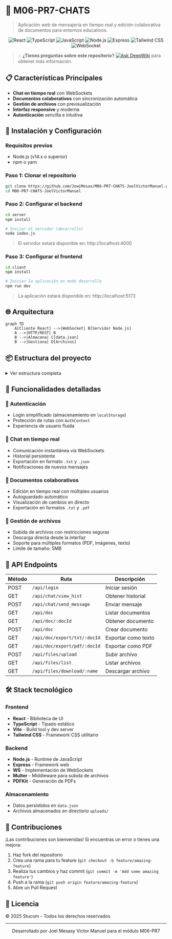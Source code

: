 # 💬 M06-PR7-CHATS

> Aplicación web de mensajería en tiempo real y edición colaborativa de documentos para entornos educativos.

<div align="center">

![React](https://img.shields.io/badge/React-20232A?style=for-the-badge&logo=react&logoColor=61DAFB)
![TypeScript](https://img.shields.io/badge/TypeScript-007ACC?style=for-the-badge&logo=typescript&logoColor=white)
![JavaScript](https://img.shields.io/badge/JavaScript-%2C%20yellow?style=for-the-badge&logo=javascript&logoColor=white)
![Node.js](https://img.shields.io/badge/Node.js-43853D?style=for-the-badge&logo=node.js&logoColor=white)
![Express](https://img.shields.io/badge/Express-000000?style=for-the-badge&logo=express&logoColor=white)
![Tailwind CSS](https://img.shields.io/badge/Tailwind_CSS-38B2AC?style=for-the-badge&logo=tailwind-css&logoColor=white)
![WebSocket](https://img.shields.io/badge/WebSocket-010101?style=for-the-badge&logo=socket.io&logoColor=white)

</div>

> 💡 **¿Tienes preguntas sobre este repositorio?** [![Ask DeepWiki](https://deepwiki.com/badge.svg)](https://deepwiki.com/JowiMesas/M06-PR7-CHATS-JoelVictorManuel) para obtener más información.

## 📋 Características Principales

- **Chat en tiempo real** con WebSockets
- **Documentos colaborativos** con sincronización automática
- **Gestión de archivos** con previsualización
- **Interfaz responsive** y moderna
- **Autenticación** sencilla e intuitiva

## 🚀 Instalación y Configuración

### Requisitos previos

- Node.js (v14.x o superior)
- npm o yarn

### Paso 1: Clonar el repositorio

```bash
git clone https://github.com/JowiMesas/M06-PR7-CHATS-JoelVictorManuel.git
cd M06-PR7-CHATS-JoelVictorManuel
```

### Paso 2: Configurar el backend

```bash
cd server
npm install

# Iniciar el servidor (desarrollo)
node index.js
```

> El servidor estará disponible en: http://localhost:4000

### Paso 3: Configurar el frontend

```bash
cd client
npm install

# Iniciar la aplicación en modo desarrollo
npm run dev
```

> La aplicación estará disponible en: http://localhost:5173

## 🌐 Arquitectura

```mermaid
graph TD
    A[Cliente React] -->|WebSocket| B[Servidor Node.js]
    A -->|HTTP/REST| B
    B -->|Almacena| C[data.json]
    B -->|Gestiona| D[Archivos]
```

## 📦 Estructura del proyecto

<details>
<summary>Ver estructura completa</summary>

```
M06-PR7-CHATS-JoelVictorManuel/
├── server/
│   ├── controllers/
│   │   ├── authController.js
│   │   ├── chatController.js
│   │   ├── documentController.js
│   │   └── fileController.js
│   ├── data/
│   │   └── data.json
│   ├── routes/
│   │   ├── authRoutes.js
│   │   ├── chatRoutes.js
│   │   ├── documentRoutes.js
│   │   └── fileRoutes.js
│   ├── uploads/
│   ├── index.js
│   ├── package.json
│   └── package-lock.json
└── client/
    ├── package.json
    ├── package-lock.json
    └── src/
        ├── main.tsx
        ├── App.tsx
        ├── index.css
        ├── assets/
        │   └── react.svg
        ├── components/
        │   ├── Chat.tsx
        │   ├── DocumentList.tsx
        │   ├── DocumentEditor.tsx
        │   ├── FileUpload.tsx
        │   └── FileList.tsx
        ├── contexts/
        │   └── AuthContext.tsx
        ├── pages/
        │   ├── LoginPage.tsx
        │   └── Dashboard.tsx
        ├── services/
        │   ├── authService.ts
        │   ├── chatService.ts
        │   ├── documentService.ts
        │   ├── fileService.ts
        │   └── socketService.ts
        ├── types/
        │   ├── User.ts
        │   ├── Chat.ts
        │   └── Document.ts
        └── App.css
```
</details>

## 📝 Funcionalidades detalladas

### 👤 Autenticación

- Login simplificado (almacenamiento en `localStorage`)
- Protección de rutas con `AuthContext`
- Experiencia de usuario fluida

### 💬 Chat en tiempo real

- Comunicación instantánea vía WebSockets
- Historial persistente
- Exportación en formato `.txt` y `.json`
- Notificaciones de nuevos mensajes

### 📄 Documentos colaborativos

- Edición en tiempo real con múltiples usuarios
- Autoguardado automático
- Visualización de cambios en directo
- Exportación en formatos `.txt` y `.pdf`

### 📁 Gestión de archivos

- Subida de archivos con restricciones seguras
- Descarga directa desde la interfaz
- Soporte para múltiples formatos (PDF, imágenes, texto)
- Límite de tamaño: 5MB

## 🔌 API Endpoints

| Método | Ruta                         | Descripción                   |
|--------|------------------------------|-------------------------------|
| POST   | `/api/login`                 | Iniciar sesión                |
| GET    | `/api/chat/view_hist`        | Obtener historial             |
| POST   | `/api/chat/send_message`     | Enviar mensaje                |
| GET    | `/api/doc`                   | Listar documentos             |
| GET    | `/api/doc/:docId`            | Obtener documento             |
| POST   | `/api/doc`                   | Crear documento               |
| GET    | `/api/doc/export/txt/:docId` | Exportar como texto           |
| GET    | `/api/doc/export/pdf/:docId` | Exportar como PDF             |
| POST   | `/api/files/upload`          | Subir archivo                 |
| GET    | `/api/files/list`            | Listar archivos               |
| GET    | `/api/files/download/:name`  | Descargar archivo             |

## 🛠️ Stack tecnológico

### Frontend
- **React** - Biblioteca de UI
- **TypeScript** - Tipado estático
- **Vite** - Build tool y dev server
- **Tailwind CSS** - Framework CSS utilitario

### Backend
- **Node.js** - Runtime de JavaScript
- **Express** - Framework web
- **WS** - Implementación de WebSockets
- **Multer** - Middleware para subida de archivos
- **PDFKit** - Generación de PDFs

### Almacenamiento
- Datos persistidos en `data.json`
- Archivos almacenados en directorio `uploads/`

## 🤝 Contribuciones

¡Las contribuciones son bienvenidas! Si encuentras un error o tienes una mejora:

1. Haz fork del repositorio
2. Crea una rama para tu feature (`git checkout -b feature/amazing-feature`)
3. Realiza tus cambios y haz commit (`git commit -m 'Add some amazing feature'`)
4. Push a la rama (`git push origin feature/amazing-feature`)
5. Abre un Pull Request

## 📜 Licencia

© 2025 Stucom - Todos los derechos reservados

---

<div align="center">
Desarrollado por Joel Mesasy Victor Manuel para el módulo M06-PR7
</div>
